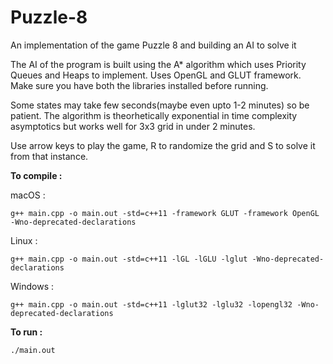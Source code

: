 # Puzzle-8
An implementation of the game Puzzle 8 and building an AI to solve it

The AI of the program is built using the A* algorithm which uses Priority Queues and Heaps to implement. Uses OpenGL and GLUT framework. Make sure you have both the libraries installed before running.

Some states may take few seconds(maybe even upto 1-2 minutes) so be patient. The algorithm is theorhetically exponential in time complexity asymptotics but works well for 3x3 grid in under 2 minutes.

Use arrow keys to play the game, R to randomize the grid and S to solve it from that instance.

**To compile :**

macOS :
~~~~ 
g++ main.cpp -o main.out -std=c++11 -framework GLUT -framework OpenGL -Wno-deprecated-declarations
~~~~
Linux :
~~~~ 
g++ main.cpp -o main.out -std=c++11 -lGL -lGLU -lglut -Wno-deprecated-declarations
~~~~
Windows :
~~~~ 
g++ main.cpp -o main.out -std=c++11 -lglut32 -lglu32 -lopengl32 -Wno-deprecated-declarations
~~~~

**To run :**
~~~~
./main.out
~~~~
